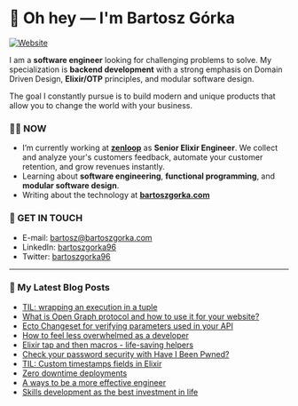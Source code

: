 # 👋 Oh hey — I'm Bartosz Górka

[![Website](https://img.shields.io/website?label=bartoszgorka.com&style=for-the-badge&url=https%3A%2F%2Fbartoszgorka.com)](https://bartoszgorka.com)

I am a **software engineer** looking for challenging problems to solve.
My specialization is **backend development** with a strong emphasis on Domain Driven Design, **Elixir/OTP** principles, and modular software design.

The goal I constantly pursue is to build modern and unique products that allow you to change the world with your business. 

### 👨‍💻 NOW

- I’m currently working at **[zenloop](https://zenloop.com/en)** as **Senior Elixir Engineer**.
  We collect and analyze your's customers feedback, automate your customer retention, and grow revenues instantly.
- Learning about **software engineering**, **functional programming**, and **modular software design**.
- Writing about the technology at **[bartoszgorka.com](https://bartoszgorka.com)**

### 📨 GET IN TOUCH

- E-mail: bartosz@bartoszgorka.com
- LinkedIn: [bartoszgorka96](https://www.linkedin.com/in/bartoszgorka96/)
- Twitter: [bartoszgorka96](https://twitter.com/BartoszGorka96)

----

### 📕 My Latest Blog Posts

<!-- BLOG-POST-LIST:START -->
- [TIL: wrapping an execution in a tuple](https://bartoszgorka.com/til-wrapping-an-execution-in-a-tuple)
- [What is Open Graph protocol and how to use it for your website?](https://bartoszgorka.com/what-is-open-graph-protocol)
- [Ecto Changeset for verifying parameters used in your API](https://bartoszgorka.com/ecto_changeset_for_verifying_parameters_used_in_your_api)
- [How to feel less overwhelmed as a developer](https://bartoszgorka.com/how_to_feel_less_overwhelmed_as_developer)
- [Elixir tap and then macros - life-saving helpers](https://bartoszgorka.com/elixir-tap-and-then-macros-life-saving-helpers)
- [Check your password security with Have I Been Pwned?](https://bartoszgorka.com/check_your_password_security_with_have_i_been_pwned)
- [TIL: Custom timestamps fields in Elixir](https://bartoszgorka.com/custom-timestamps-fields-in-elixir)
- [Zero downtime deployments](https://bartoszgorka.com/zero-downtime-deployments)
- [A ways to be a more effective engineer](https://bartoszgorka.com/ways_to_be_more_effective_engineer)
- [Skills development as the best investment in life](https://bartoszgorka.com/skills-development-as-the-best-investment-in-life)
<!-- BLOG-POST-LIST:END -->
